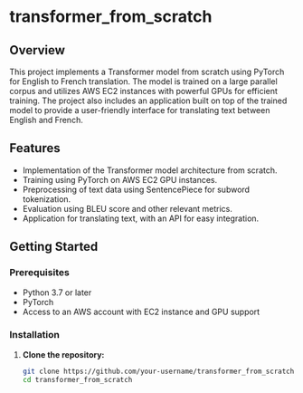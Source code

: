 # transformer_from_scratch

## Overview
This project implements a Transformer model from scratch using PyTorch for English to French translation. The model is trained on a large parallel corpus and utilizes AWS EC2 instances with powerful GPUs for efficient training. The project also includes an application built on top of the trained model to provide a user-friendly interface for translating text between English and French.

## Features
- Implementation of the Transformer model architecture from scratch.
- Training using PyTorch on AWS EC2 GPU instances.
- Preprocessing of text data using SentencePiece for subword tokenization.
- Evaluation using BLEU score and other relevant metrics.
- Application for translating text, with an API for easy integration.

## Getting Started

### Prerequisites
- Python 3.7 or later
- PyTorch
- Access to an AWS account with EC2 instance and GPU support

### Installation
1. **Clone the repository:**
   ```bash
   git clone https://github.com/your-username/transformer_from_scratch.git
   cd transformer_from_scratch

